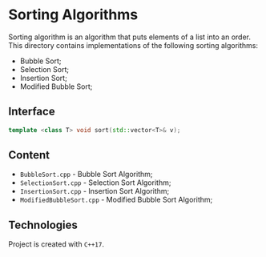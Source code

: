 # Sorting Algorithms
Sorting algorithm is an algorithm that puts elements of a list into an order.
This directory contains implementations of the following sorting algorithms:
* Bubble Sort;
* Selection Sort;
* Insertion Sort;
* Modified Bubble Sort;

## Interface
```cpp
template <class T> void sort(std::vector<T>& v);
```

## Content
* ```BubbleSort.cpp``` - Bubble Sort Algorithm;
* ```SelectionSort.cpp``` - Selection Sort Algorithm;
* ```InsertionSort.cpp``` - Insertion Sort Algorithm;
* ```ModifiedBubbleSort.cpp``` - Modified Bubble Sort Algorithm;

## Technologies
Project is created with ```C++17```.
